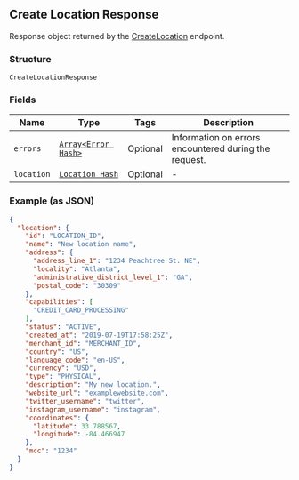 ## Create Location Response

Response object returned by the [CreateLocation](#endpoint-createlocation) endpoint.

### Structure

`CreateLocationResponse`

### Fields

| Name | Type | Tags | Description |
|  --- | --- | --- | --- |
| `errors` | [`Array<Error Hash>`](/doc/models/error.md) | Optional | Information on errors encountered during the request. |
| `location` | [`Location Hash`](/doc/models/location.md) | Optional | - |

### Example (as JSON)

```json
{
  "location": {
    "id": "LOCATION_ID",
    "name": "New location name",
    "address": {
      "address_line_1": "1234 Peachtree St. NE",
      "locality": "Atlanta",
      "administrative_district_level_1": "GA",
      "postal_code": "30309"
    },
    "capabilities": [
      "CREDIT_CARD_PROCESSING"
    ],
    "status": "ACTIVE",
    "created_at": "2019-07-19T17:58:25Z",
    "merchant_id": "MERCHANT_ID",
    "country": "US",
    "language_code": "en-US",
    "currency": "USD",
    "type": "PHYSICAL",
    "description": "My new location.",
    "website_url": "examplewebsite.com",
    "twitter_username": "twitter",
    "instagram_username": "instagram",
    "coordinates": {
      "latitude": 33.788567,
      "longitude": -84.466947
    },
    "mcc": "1234"
  }
}
```

